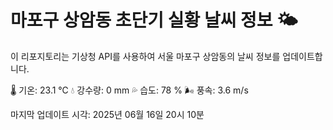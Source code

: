 
# 마포구 상암동 초단기 실황 날씨 정보 🌤️

이 리포지토리는 기상청 API를 사용하여 서울 마포구 상암동의 날씨 정보를 업데이트합니다. 

🌡️ 기온: 23.1 ℃
💧 강수량: 0 mm
💦 습도: 78 %
🌬️ 풍속: 3.6 m/s

마지막 업데이트 시각: 2025년 06월 16일 20시 10분    
